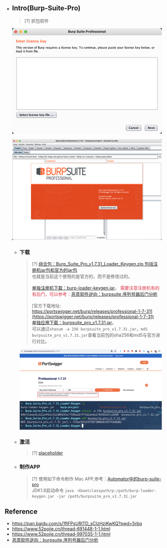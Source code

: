 * ## Intro(Burp-Suite-Pro)
    
    > [?] 抓包软件

    <!-- panels:start -->
    <!-- div:left-panel-50 -->
    ![](/.images/devops/os/mac/burp-suite-pro-activate-01.png ':size=100% 关于')
    <!-- div:right-panel-50 -->
    ![](/.images/devops/os/mac/burp-suite-pro-activate-02.png ':size=100% 激活信息')
    <!-- panels:end -->

    + ### 下载

        > [?] [组合包：Burp_Suite_Pro_v1.7.31_Loader_Keygen.zip 包括注册机jar包和官方的jar包](https://pan.baidu.com/s/1ftFPsURlTD_sCIzHziKwKQ?pwd=5rbq)
        <br>也就是当前这个使用的是官方的，而不是修改过的。
        <br><br>[单独注册机下载：burp-loader-keygen.jar](https://pan.baidu.com/s/1cCj6ESFtc7ebwXNXbFZczQ?pwd=picz)。 <span style="color: #dc3545;">需要注意注册机有的有后门，可以参考：[恶意软件逆向：burpsuite 序列号器后门分析](https://www.anquanke.com/post/id/96866/)</span>
        <br><br>[官方下载地址: https://portswigger.net/burp/releases/professional-1-7-31](https://portswigger.net/burp/releases/professional-1-7-31)
        <br>[单独应用下载：burpsuite_pro_v1.7.31.jar](https://portswigger-cdn.net/burp/releases/download?product=pro&version=1.7.31&type=Jar)。 
        <br>可以通过`shasum -a 256 burpsuite_pro_v1.7.31.jar`，`md5 burpsuite_pro_v1.7.31.jar`查看当前包的sha256和md5与官方进行对比。

        ![](/.images/devops/os/mac/burp-suite-pro-01.png ':size=50%')
        ![](/.images/devops/os/mac/burp-suite-pro-02.png ':size=49%')

    + ### 激活

        > [?] [placeholder](https://www.vuln.cn/8847)

    + ### 制作APP

        > [?] 使用如下命令制作 Mac APP,参考：[Automator中的burp-suite-pro](./automator.md#burp-suite-pro)
        <br> JDK1.8启动命令 `java -Xbootclasspath/p:/path/burp-loader-keygen.jar -jar /path/burpsuite_pro_v1.7.31.jar`

## Reference
* https://pan.baidu.com/s/1ftFPsURlTD_sCIzHziKwKQ?pwd=5rbq
* https://www.52pojie.cn/thread-691448-1-1.html
* https://www.52pojie.cn/thread-997035-1-1.html
* [恶意软件逆向：burpsuite 序列号器后门分析](https://www.anquanke.com/post/id/96866/)